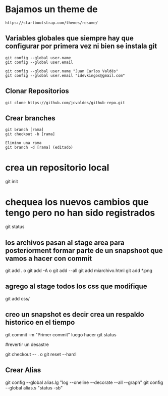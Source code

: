 # Bajamos un theme de

```
https://startbootstrap.com/themes/resume/
```

## Variables globales que siempre hay que configurar por primera vez ni bien se instala git

```
git config --global user.name
git config --global user.email

git config --global user.name "Juan Carlos Valdés"
git config --global user.email "idevkingos@gmail.com"
```

## Clonar Repositorios

```
git clone https://github.com/jcvaldes/github-repo.git
```

## Crear branches

```
git branch [rama]
git checkout -b [rama]

Elimino una rama
git branch -d [rama] (editado) 
```

# crea un repositorio local
git init
# chequea los nuevos cambios que tengo pero no han sido registrados
git status

## los archivos pasan al stage area para posteriorment formar parte de un snapshoot que vamos a hacer con commit
git add . o git add -A o git add --all
git add miarchivo.html
git add *.png

## agrego al stage todos los css que modifique
git add css/

## creo un snapshot es decir crea un respaldo historico en el tiempo
git commit -m "Primer commit"
luego hacer git status

#revertir un desastre

git checkout -- .
o
git reset --hard

## Crear Alias
git config --global alias.lg "log --oneline --decorate --all --graph"
git config --global alias.s "status -sb"
